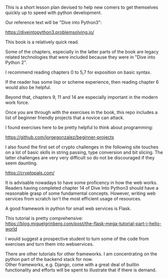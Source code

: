 This is a short lesson plan devised to help new comers to 
get themselves quickly up to speed with python development.

Our reference text will be "Dive into Python3":

https://diveintopython3.problemsolving.io/

This book is a relatively quick read.

Some of the chapters, especially in the latter parts of 
the book are legacy related technologies that were included 
because they were in "Dive into Python 2".  

I recommend reading chapters 0 to 5,7 for exposition on 
basic syntax.  

If the reader has some lisp or scheme experience, then 
reading chapter 6 would also be helpful.  

Beyond that, chapters 9, 11 and 14 are especially 
important in the modern work force.  

Once you are through with the exercises in the book, 
this repo includes a list of beginner friendly projects 
that a novice can attack. 

I found exercises here to be pretty helpful to think about
programming:

https://github.com/jorgegonzalez/beginner-projects

I also found the first set of crypto challenges in the
following site touches on a lot of basic skills in string 
passing, type conversion and bit slicing.  The latter 
challenges are very very difficult so do not be discouraged 
if they seem daunting.

https://cryptopals.com/

It is advisable nowadays to have some proficency in how 
the web works.  Readers having completed chapter 14 of 
Dive Into Python3 should have a reasonable grasp of some 
fundamental concepts.  However, writing web services from 
scratch isn't the most efficient usage of resources.

A good framework in python for small web services is Flask.  

This tutorial is pretty comprehensive:
https://blog.miguelgrinberg.com/post/the-flask-mega-tutorial-part-i-hello-world

I would suggest a prospective student to turn some of 
the code from exercises and turn them into webservices.  

There are other tutorials for other frameworks.  I am 
concentrating on the python part of the backend stack for now.  
Other frameworks, e.g. Django, come with a great deal of builtin 
functionality and efforts will be spent to illustrate that if 
there is demand.


